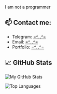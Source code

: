 I am not a programmer


## 📫 Contact me:

- Telegram: [=^. .^=](https://t.me/Thelmarsl)
- Email: [=^. .^=](jahamarsi@gmail.com)
- Portfolio: [=^. .^=](https://jahamars.github.io/portfolio/)

## 📈 GitHub Stats

![My GitHub Stats](https://github-readme-stats.vercel.app/api?username=jahamars&show_icons=true&theme=dracula)

![Top Languages](https://github-readme-stats.vercel.app/api/top-langs/?username=jahamars&layout=compact&theme=dracula)
